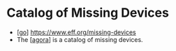 # Catalog of Missing Devices

- [[go]] https://www.eff.org/missing-devices
- The [[agora]] is a catalog of missing devices.


[//begin]: # "Autogenerated link references for markdown compatibility"
[go]: go "Go"
[agora]: agora "Agora"
[//end]: # "Autogenerated link references"